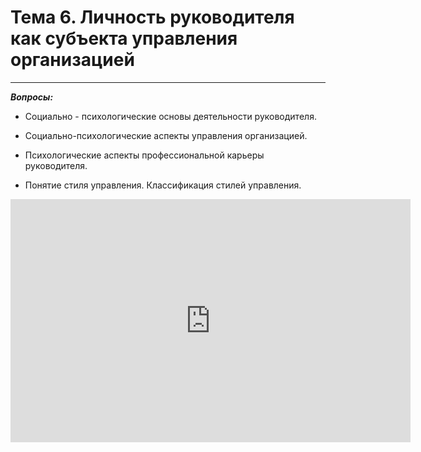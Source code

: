 # Тема 6. Личность руководителя как субъекта управления организацией

---

***Вопросы:***

- Социально - психологические основы деятельности руководителя. 

- Социально-психологические аспекты управления организацией.

- Психологические аспекты профессиональной карьеры руководителя. 

- Понятие стиля управления. Классификация стилей управления. 


<iframe src="https://docs.google.com/presentation/d/e/2PACX-1vSDSohmit-4kT8WYpiCL1pHMcL5LelyGJd6ffaEbbCWmq801rva7y9hTOEfZCp2-fzk9iNIxB70wUHO/embed?start=false&loop=false&delayms=3000" frameborder="0" width="640" height="389" allowfullscreen="true" mozallowfullscreen="true" webkitallowfullscreen="true"></iframe>